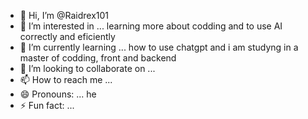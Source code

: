 - 👋 Hi, I’m @Raidrex101
- 👀 I’m interested in ... learning more about codding and to use AI correctly and eficiently
- 🌱 I’m currently learning ... how to use chatgpt and i am studyng in a master of codding, front and backend
- 💞️ I’m looking to collaborate on ...
- 📫 How to reach me ...
- 😄 Pronouns: ... he
- ⚡ Fun fact: ...


<!---
Raidrex101/Raidrex101 is a ✨ special ✨ repository because its `README.md` (this file) appears on your GitHub profile.
You can click the Preview link to take a look at your changes.
--->
